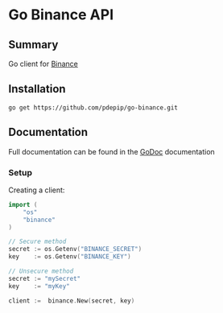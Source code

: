 # Go Binance API

## Summary
Go client for [Binance](https://www.binance.com)

## Installation
```go get https://github.com/pdepip/go-binance.git```

## Documentation

Full documentation can be found in the [GoDoc]() documentation

### Setup

Creating a client:

```go
import (
	"os"
	"binance"
)

// Secure method
secret := os.Getenv("BINANCE_SECRET")
key    := os.Getenv("BINANCE_KEY")

// Unsecure method
secret := "mySecret"
key    := "myKey"

client :=  binance.New(secret, key)
```


